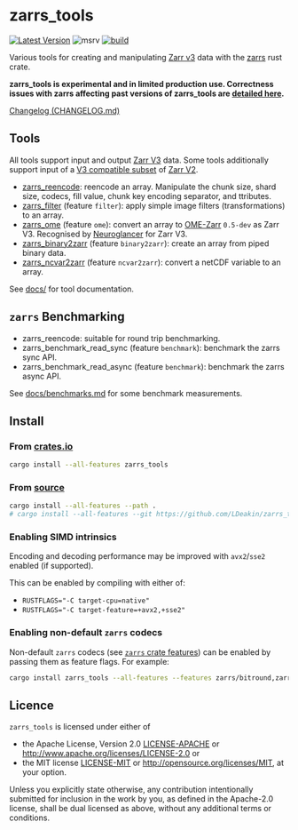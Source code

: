 # zarrs_tools 

[![Latest Version](https://img.shields.io/crates/v/zarrs_tools.svg)](https://crates.io/crates/zarrs_tools)
![msrv](https://img.shields.io/crates/msrv/zarrs_tools)
[![build](https://github.com/LDeakin/zarrs_tools/actions/workflows/ci.yml/badge.svg)](https://github.com/LDeakin/zarrs_tools/actions/workflows/ci.yml)

Various tools for creating and manipulating [Zarr v3](https://zarr.dev) data with the [zarrs](https://github.com/LDeakin/zarrs) rust crate.

**zarrs_tools is experimental and in limited production use. Correctness issues with zarrs affecting past versions of zarrs_tools are [detailed here](https://docs.rs/zarrs/latest/zarrs/#correctness-issues-with-past-versions).**

[Changelog (CHANGELOG.md)](https://github.com/LDeakin/zarrs_tools/blob/main/CHANGELOG.md)

## Tools
All tools support input and output [Zarr V3](https://zarr-specs.readthedocs.io/en/latest/v3/core/v3.0.html) data.
Some tools additionally support input of a [V3 compatible subset](https://docs.rs/zarrs/latest/zarrs/#arrays-zarr-v3-and-zarr-v2) of [Zarr V2](https://zarr-specs.readthedocs.io/en/latest/v2/v2.0.html).

- [zarrs_reencode](https://github.com/LDeakin/zarrs_tools/blob/main/docs/zarrs_reencode.md): reencode an array. Manipulate the chunk size, shard size, codecs, fill value, chunk key encoding separator, and ttributes.
- [zarrs_filter](https://github.com/LDeakin/zarrs_tools/blob/main/docs/zarrs_filter.md) (feature `filter`): apply simple image filters (transformations) to an array.
- [zarrs_ome](https://github.com/LDeakin/zarrs_tools/blob/main/docs/zarrs_ome.md) (feature `ome`): convert an array to [OME-Zarr](https://ngff.openmicroscopy.org/latest/index.html) `0.5-dev` as Zarr V3. Recognised by [Neuroglancer](https://github.com/google/neuroglancer) for Zarr V3.
- [zarrs_binary2zarr](https://github.com/LDeakin/zarrs_tools/blob/main/docs/zarrs_binary2zarr.md) (feature `binary2zarr`): create an array from piped binary data.
- [zarrs_ncvar2zarr](https://github.com/LDeakin/zarrs_tools/blob/main/docs/zarrs_ncvar2zarr.md) (feature `ncvar2zarr`): convert a netCDF variable to an array.

See [docs/](https://github.com/LDeakin/zarrs_tools/blob/main/docs/) for tool documentation.

## `zarrs` Benchmarking
- zarrs_reencode: suitable for round trip benchmarking.
- zarrs_benchmark_read_sync (feature `benchmark`): benchmark the zarrs sync API.
- zarrs_benchmark_read_async (feature `benchmark`): benchmark the zarrs async API.

See [docs/benchmarks.md](https://github.com/LDeakin/zarrs_tools/blob/main/docs/benchmarks.md) for some benchmark measurements.

## Install

### From [crates.io](https://crates.io/crates/zarrs_tools)
```bash
cargo install --all-features zarrs_tools
```

### From [source](https://github.com/LDeakin/zarrs_tools)
```bash
cargo install --all-features --path .
# cargo install --all-features --git https://github.com/LDeakin/zarrs_tools
```

### Enabling SIMD intrinsics
Encoding and decoding performance may be improved with `avx2`/`sse2` enabled (if supported).

This can be enabled by compiling with either of:
 - `RUSTFLAGS="-C target-cpu=native"`
 - `RUSTFLAGS="-C target-feature=+avx2,+sse2"`

### Enabling non-default `zarrs` codecs
Non-default `zarrs` codecs (see [`zarrs` crate features](https://docs.rs/zarrs/latest/zarrs/#crate-features)) can be enabled by passing them as feature flags.
For example:
```bash
cargo install zarrs_tools --all-features --features zarrs/bitround,zarrs/zfp,zarrs/bz2,zarrs/pcodec
```

## Licence
`zarrs_tools` is licensed under either of
 - the Apache License, Version 2.0 [LICENSE-APACHE](./LICENCE-APACHE) or <http://www.apache.org/licenses/LICENSE-2.0> or
 - the MIT license [LICENSE-MIT](./LICENCE-MIT) or <http://opensource.org/licenses/MIT>, at your option.

Unless you explicitly state otherwise, any contribution intentionally submitted for inclusion in the work by you, as defined in the Apache-2.0 license, shall be dual licensed as above, without any additional terms or conditions.
